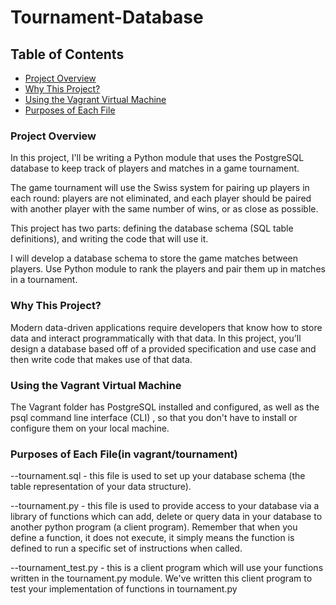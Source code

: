 # Tournament-Database

## Table of Contents
- [Project Overview](#project-overview)
- [Why This Project?](#Why-This-Project?)
- [Using the Vagrant Virtual Machine](#Using-the-Vagrant-Virtual-Machine)
- [Purposes of Each File](#Purposes-of-Each-File)

### <a name="project-overview"></a>Project Overview
In this project, I'll be writing a Python module that uses the PostgreSQL database to keep track of players and matches in a game tournament.

The game tournament will use the Swiss system for pairing up players in each round: players are not eliminated, and each player should be paired with another player with the same number of wins, or as close as possible.

This project has two parts: defining the database schema (SQL table definitions), and writing the code that will use it.

I will develop a database schema to store the game matches between players. Use Python module to rank the players and pair them up in matches in a tournament.

### <a name="Why-This-Project?"></a>Why This Project?
Modern data-driven applications require developers that know how to store data and interact programmatically with that data. In this project, you’ll design a database based off of a provided specification and use case and then write code that makes use of that data.

### <a name="Using-the-Vagrant-Virtual-Machine"></a>Using the Vagrant Virtual Machine
The Vagrant folder has PostgreSQL installed and configured, as well as the psql command line interface (CLI) , so that you don't have to install or configure them on your local machine.

### <a name="Purposes-of-Each-File"></a>Purposes of Each File(in vagrant/tournament)
--tournament.sql - this file is used to set up your database schema (the table
representation of your data structure).

--tournament.py - this file is used to provide access to your database via a library of
functions which can add, delete or query data in your database to another python
program (a client program). Remember that when you define a function, it does not
execute, it simply means the function is defined to run a specific set of instructions when
called.

--tournament_test.py - this is a client program which will use your functions written in
the tournament.py module. We've written this client program to test your implementation
of functions in tournament.py
